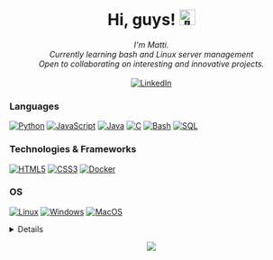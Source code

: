 <h1 align="center">Hi, guys! <img src="https://github.com/wervlad/wervlad/assets/24524555/766d336d-b87d-44ba-807c-c51de2bc6b4d" width="28px" alt="👋"></h1>

<p align="center">
    <i>
        I'm Matti.<br>
        Currently learning bash and Linux server management<br>
        Open to collaborating on interesting and innovative projects.<br>
    </i><br>
    <a href="https://www.linkedin.com/in/matti">
        <img src="https://img.shields.io/badge/LinkedIn-blue?style=flat-square&logo=linkedin" alt="LinkedIn">
    </a>
</p>

### Languages
[![Python](https://img.shields.io/badge/python-black?style=for-the-badge&logo=python)](https://github.com/matti377)
[![JavaScript](https://img.shields.io/badge/javascript-black?style=for-the-badge&logo=javascript)](https://github.com/matti377)
[![Java](https://img.shields.io/badge/java-black?style=for-the-badge&logo=openjdk)](https://github.com/matti377)
[![C](https://img.shields.io/badge/c-black?style=for-the-badge&logo=c)](https://github.com/matti377)
[![Bash](https://img.shields.io/badge/bash-black?style=for-the-badge&logo=gnu-bash&logoColor=white)](https://github.com/matti377)
[![SQL](https://img.shields.io/badge/sql-black?style=for-the-badge&logo=mysql)](https://github.com/matti377)

### Technologies & Frameworks
[![HTML5](https://img.shields.io/badge/html5-black?style=for-the-badge&logo=html5)](https://hub.docker.com/u/matti377)
[![CSS3](https://img.shields.io/badge/css3-black?style=for-the-badge&logo=css3)](https://hub.docker.com/u/matti377)
[![Docker](https://img.shields.io/badge/docker-black?style=for-the-badge&logo=docker)](https://hub.docker.com/u/wervladmatti377)

### OS
[![Linux](https://img.shields.io/badge/linux-black?style=for-the-badge&logo=Linux)](https://github.com/matti377)
[![Windows](https://img.shields.io/badge/Windows-black?style=for-the-badge&logo=Windows)](https://github.com/matti377)
[![MacOS](https://img.shields.io/badge/FreeBSD-black?style=for-the-badge&logo=FreeBSD)](https://github.com/matti377)

<details>
<p align="center">
  <a href="https://github.com/matti377">
    <img src="http://github-profile-summary-cards.vercel.app/api/cards/profile-details?username=wervlad&theme=transparent" />
  </a>
  <a href="https://github.com/matti377">
    <img src="https://github-readme-streak-stats.herokuapp.com/?user=wervlad&hide_border=true&card_width=338&theme=transparent" />
  </a>
  <a href="https://github.com/matti377">
    <img src="http://github-profile-summary-cards.vercel.app/api/cards/stats?username=wervlad&theme=transparent" />
  </a>
  <a href="https://github.com/matti377">
    <img src="https://github-readme-stats.vercel.app/api/top-langs/?username=wervlad&langs_count=10&exclude_repo=&hide=jupyter%20notebook,vim%20script,cmake,makefile,batchfile,emacs%20lisp,css,html&layout=default&card_width=699&hide_border=true&theme=transparent" />
  </a>
</p>
</details>

<p align="center">
  <a href="https://github.com/matti377">
    <img src="https://komarev.com/ghpvc/?username=wervlad&color=blue&style=flat)" />
  </a>
</p>
<!--

- 🔭 I’m currently working on ...
- 🌱 I’m currently learning ...
- 👯 I’m looking to collaborate on ...
- 🤔 I’m looking for help with ...
- 💬 Ask me about ...
- 📫 How to reach me: ...
- 😄 Pronouns: ...
- ⚡ Fun fact: ...
-->
